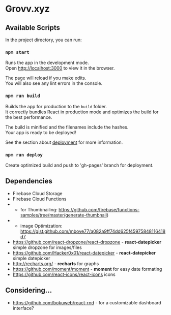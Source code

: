 ﻿# Grovv.xyz

## Available Scripts

In the project directory, you can run:

### `npm start`

Runs the app in the development mode.<br>
Open [http://localhost:3000](http://localhost:3000) to view it in the browser.

The page will reload if you make edits.<br>
You will also see any lint errors in the console.

### `npm run build`

Builds the app for production to the `build` folder.<br>
It correctly bundles React in production mode and optimizes the build for the best performance.

The build is minified and the filenames include the hashes.<br>
Your app is ready to be deployed!

See the section about [deployment](https://facebook.github.io/create-react-app/docs/deployment) for more information.

### `npm run deploy`

Create optimized build and push to 'gh-pages' branch for deployment.

## Dependencies
* Firebase Cloud Storage
* Firebase Cloud Functions 
* * for Thumbnailing: https://github.com/firebase/functions-samples/tree/master/generate-thumbnail)
* * image Optimization: https://gist.github.com/mbove77/a082a9ff74dd625f45975848116418d7
* https://github.com/react-dropzone/react-dropzone - **react-datepicker** simple dropzone for images/files
* https://github.com/Hacker0x01/react-datepicker - **react-datepicker** simple datepicker
* http://recharts.org/ - **recharts** for graphs
* https://github.com/moment/moment - **moment** for easy date formating
* https://github.com/react-icons/react-icons icons 

## Considering...
* https://github.com/bokuweb/react-rnd - for a customizable dashboard interface?

